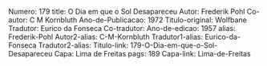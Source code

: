 Numero: 179
title: O Dia em que o Sol Desapareceu
Autor: Frederik Pohl
Co-autor: C M Kornbluth
Ano-de-Publicacao: 1972
Titulo-original: Wolfbane
Tradutor: Eurico da Fonseca
Co-tradutor: 
Ano-de-edicao: 1957
alias: Frederik-Pohl
Autor2-alias: C-M-Kornbluth
Tradutor1-alias: Eurico-da-Fonseca
Tradutor2-alias: 
Titulo-link: 179-O-Dia-em-que-o-Sol-Desapareceu
Capa: Lima de Freitas
pags: 189
Capa-link: Lima-de-Freitas